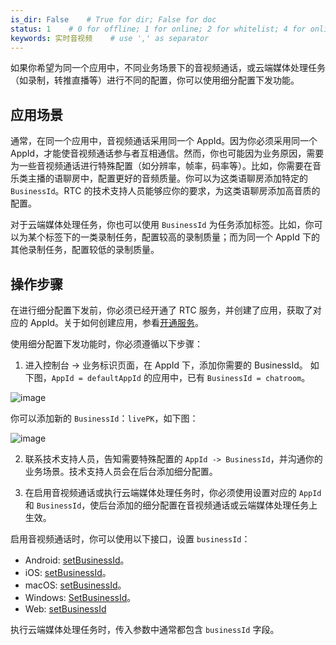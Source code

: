 ```yaml
---
is_dir: False    # True for dir; False for doc
status: 1    # 0 for offline; 1 for online; 2 for whitelist; 4 for online but hidden in TOC
keywords: 实时音视频    # use ',' as separator
---
```


如果你希望为同一个应用中，不同业务场景下的音视频通话，或云端媒体处理任务（如录制，转推直播等）进行不同的配置，你可以使用细分配置下发功能。

## 应用场景

通常，在同一个应用中，音视频通话采用同一个 AppId。因为你必须采用同一个 AppId，才能使音视频通话参与者互相通信。然而，你也可能因为业务原因，需要为一些音视频通话进行特殊配置（如分辨率，帧率，码率等）。比如，你需要在音乐类主播的语聊房中，配置更好的音频质量。你可以为这类语聊房添加特定的 `BusinessId`。RTC 的技术支持人员能够应你的要求，为这类语聊房添加高音质的配置。

对于云端媒体处理任务，你也可以使用 `BusinessId` 为任务添加标签。比如，你可以为某个标签下的一类录制任务，配置较高的录制质量；而为同一个 AppId 下的其他录制任务，配置较低的录制质量。

## 操作步骤

在进行细分配置下发前，你必须已经开通了 RTC 服务，并创建了应用，获取了对应的 AppId。关于如何创建应用，参看[开通服务](69865)。

使用细分配置下发功能时，你必须遵循以下步骤：

1. 进入控制台 -> 业务标识页面，在 AppId 下，添加你需要的 BusinessId。
如下图，`AppId = defaultAppId` 的应用中，已有 `BusinessId = chatroom`。

![image](https://p-vcloud.byteimg.com/tos-cn-i-em5hxbkur4/41b855bb59454c5292c33a3850a0f248~tplv-em5hxbkur4-noop.image?width=2560&height=1247)

你可以添加新的 `BusinessId`：`livePK`，如下图：

![image](https://p-vcloud.byteimg.com/tos-cn-i-em5hxbkur4/04162ddbf99a4ed5a114e65c103abe7b~tplv-em5hxbkur4-noop.image?width=2560&height=1247)

2. 联系技术支持人员，告知需要特殊配置的 `AppId -> BusinessId`，并沟通你的业务场景。技术支持人员会在后台添加细分配置。

3. 在启用音视频通话或执行云端媒体处理任务时，你必须使用设置对应的 `AppId` 和 `BusinessId`，使后台添加的细分配置在音视频通话或云端媒体处理任务上生效。

启用音视频通话时，你可以使用以下接口，设置 `businessId`：

- Android: [setBusinessId](Android-api#setbusinessid)。
- iOS: [setBusinessId](iOS-api#setbusinessid)。
- macOS: [setBusinessId](macOS-api#setbusinessid)。
- Windows: [SetBusinessId](Windows-api#setbusinessid)。
- Web: [setBusinessId](Web-api#setbusinessid)

执行云端媒体处理任务时，传入参数中通常都包含 `businessId` 字段。
